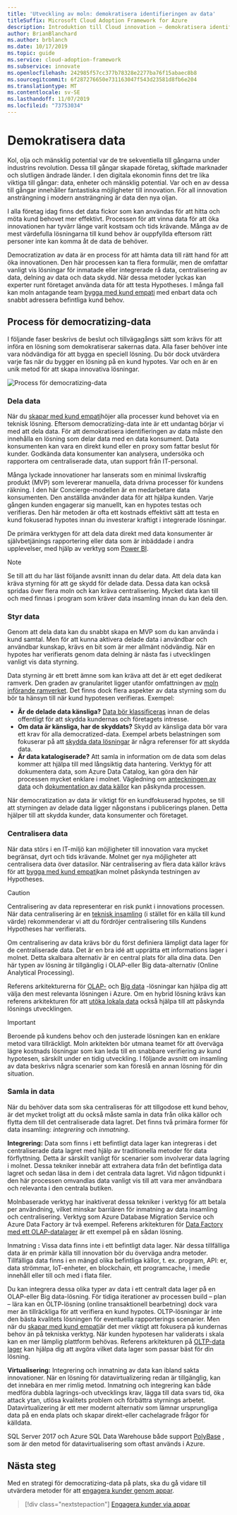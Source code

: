 ```yaml
---
title: 'Utveckling av moln: demokratisera identifieringen av data'
titleSuffix: Microsoft Cloud Adoption Framework for Azure
description: Introduktion till Cloud innovation – demokratisera identifieringen av data
author: BrianBlanchard
ms.author: brblanch
ms.date: 10/17/2019
ms.topic: guide
ms.service: cloud-adoption-framework
ms.subservice: innovate
ms.openlocfilehash: 242985f57cc377b78328e2277ba76f15abaec8b8
ms.sourcegitcommit: 6f287276650e731163047f543d23581d8fb6e204
ms.translationtype: MT
ms.contentlocale: sv-SE
ms.lasthandoff: 11/07/2019
ms.locfileid: "73753034"
---
```

# <a name="democratize-data"></a>Demokratisera data

Kol, olja och mänsklig potential var de tre sekventiella till gångarna under industrins revolution. Dessa till gångar skapade företag, skiftade marknader och slutligen ändrade länder. I den digitala ekonomin finns det tre lika viktiga till gångar: data, enheter och mänsklig potential. Var och en av dessa till gångar innehåller fantastiska möjligheter till innovation. För all innovation ansträngning i modern ansträngning är data den nya oljan.

I alla företag idag finns det data fickor som kan användas för att hitta och möta kund behovet mer effektivt. Processen för att vinna data för att öka innovationen har tyvärr länge varit kostsam och tids krävande. Många av de mest värdefulla lösningarna till kund behov är ouppfyllda eftersom rätt personer inte kan komma åt de data de behöver.

Democratization av data är en process för att hämta data till rätt hand för att öka innovationen. Den här processen kan ta flera formulär, men de omfattar vanligt vis lösningar för inmatade eller integrerade rå data, centralisering av data, delning av data och data skydd. När dessa metoder lyckas kan experter runt företaget använda data för att testa Hypotheses. I många fall kan moln antagande team [bygga med kund empati](./build.md) med enbart data och snabbt adressera befintliga kund behov.

## <a name="process-of-democratizing-data"></a>Process för democratizing-data

I följande faser beskrivs de beslut och tillvägagångs sätt som krävs för att införa en lösning som demokratiserar sakernas data. Alla faser behöver inte vara nödvändiga för att bygga en speciell lösning. Du bör dock utvärdera varje fas när du bygger en lösning på en kund hypotes. Var och en är en unik metod för att skapa innovativa lösningar.

![Process för democratizing-data](../../_images/innovate/democratize-data.png)

### <a name="share-data"></a>Dela data

När du [skapar med kund empati](./build.md)höjer alla processer kund behovet via en teknisk lösning. Eftersom democratizing-data inte är ett undantag börjar vi med att dela data. För att demokratisera identifieringen av data måste den innehålla en lösning som delar data med en data konsument. Data konsumenten kan vara en direkt kund eller en proxy som fattar beslut för kunder. Godkända data konsumenter kan analysera, undersöka och rapportera om centraliserade data, utan support från IT-personal.

Många lyckade innovationer har lanserats som en minimal livskraftig produkt (MVP) som levererar manuella, data drivna processer för kundens räkning. I den här Concierge-modellen är en medarbetare data konsumenten. Den anställda använder data för att hjälpa kunden. Varje gången kunden engagerar sig manuellt, kan en hypotes testas och verifieras. Den här metoden är ofta ett kostnads effektivt sätt att testa en kund fokuserad hypotes innan du investerar kraftigt i integrerade lösningar.

De primära verktygen för att dela data direkt med data konsumenter är självbetjänings rapportering eller data som är inbäddade i andra upplevelser, med hjälp av verktyg som [Power BI](https://docs.microsoft.com/power-bi).

> [!NOTE]
> Se till att du har läst följande avsnitt innan du delar data. Att dela data kan kräva styrning för att ge skydd för delade data. Dessa data kan också spridas över flera moln och kan kräva centralisering. Mycket data kan till och med finnas i program som kräver data insamling innan du kan dela den.

### <a name="govern-data"></a>Styr data

Genom att dela data kan du snabbt skapa en MVP som du kan använda i kund samtal. Men för att kunna aktivera delade data i användbar och användbar kunskap, krävs en bit som är mer allmänt nödvändig. När en hypotes har verifierats genom data delning är nästa fas i utvecklingen vanligt vis data styrning.

Data styrning är ett brett ämne som kan kräva att det är ett eget dedikerat ramverk. Den graden av granularitet ligger utanför omfattningen av [moln införande ramverket](../../index.md). Det finns dock flera aspekter av data styrning som du bör ta hänsyn till när kund hypotesen verifieras. Exempel:

- **Är de delade data känsliga?** [Data bör klassificeras](../../govern/policy-compliance/data-classification.md) innan de delas offentligt för att skydda kundernas och företagets intresse.
- **Om data är känsliga, har de skyddats?** Skydd av känsliga data bör vara ett krav för alla democratized-data. Exempel arbets belastningen som fokuserar på att [skydda data lösningar](https://docs.microsoft.com/azure/architecture/data-guide/scenarios/securing-data-solutions) är några referenser för att skydda data.
- **Är data katalogiserade?** Att samla in information om de data som delas kommer att hjälpa till med långsiktig data hantering. Verktyg för att dokumentera data, som Azure Data Catalog, kan göra den här processen mycket enklare i molnet. Vägledning om [anteckningen av data](https://docs.microsoft.com/azure/data-catalog/data-catalog-how-to-annotate) och [dokumentation av data källor](https://docs.microsoft.com/azure/data-catalog/data-catalog-how-to-documentation) kan påskynda processen.

När democratization av data är viktigt för en kundfokuserad hypotes, se till att styrningen av delade data ligger någonstans i publicerings planen. Detta hjälper till att skydda kunder, data konsumenter och företaget.

### <a name="centralize-data"></a>Centralisera data

När data störs i en IT-miljö kan möjligheter till innovation vara mycket begränsat, dyrt och tids krävande. Molnet ger nya möjligheter att centralisera data över datasilor. När centralisering av flera data källor krävs för att [bygga med kund empati](./build.md)kan molnet påskynda testningen av Hypotheses.

> [!CAUTION]
> Centralisering av data representerar en risk punkt i innovations processen. När data centralisering är en [teknisk insamling](./build.md#reduce-complexity-and-delay-technical-spikes) (i stället för en källa till kund värde) rekommenderar vi att du fördröjer centralisering tills Kundens Hypotheses har verifierats.

Om centralisering av data krävs bör du först definiera lämpligt data lager för de centraliserade data. Det är en bra idé att upprätta ett informations lager i molnet. Detta skalbara alternativ är en central plats för alla dina data. Den här typen av lösning är tillgänglig i OLAP-eller Big data-alternativ (Online Analytical Processing).

Referens arkitekturerna för [OLAP-](https://docs.microsoft.com/azure/architecture/data-guide/relational-data/online-analytical-processing) och [Big data](https://docs.microsoft.com/azure/architecture/data-guide/big-data) -lösningar kan hjälpa dig att välja den mest relevanta lösningen i Azure. Om en hybrid lösning krävs kan referens arkitekturen för att [utöka lokala data](https://docs.microsoft.com/azure/architecture/data-guide/scenarios/hybrid-on-premises-and-cloud) också hjälpa till att påskynda lösnings utvecklingen.

> [!IMPORTANT]
> Beroende på kundens behov och den justerade lösningen kan en enklare metod vara tillräckligt. Moln arkitekten bör utmana teamet för att överväga lägre kostnads lösningar som kan leda till en snabbare verifiering av kund hypotesen, särskilt under en tidig utveckling. I följande avsnitt om insamling av data beskrivs några scenarier som kan föreslå en annan lösning för din situation.

### <a name="collect-data"></a>Samla in data

När du behöver data som ska centraliseras för att tillgodose ett kund behov, är det mycket troligt att du också måste samla in data från olika källor och flytta dem till det centraliserade data lagret. Det finns två primära former för data insamling: *integrering* och *inmatning*.

**Integrering:** Data som finns i ett befintligt data lager kan integreras i det centraliserade data lagret med hjälp av traditionella metoder för data förflyttning. Detta är särskilt vanligt för scenarier som involverar data lagring i molnet. Dessa tekniker innebär att extrahera data från det befintliga data lagret och sedan läsa in dem i det centrala data lagret. Vid någon tidpunkt i den här processen omvandlas data vanligt vis till att vara mer användbara och relevanta i den centrala butiken.

Molnbaserade verktyg har inaktiverat dessa tekniker i verktyg för att betala per användning, vilket minskar barriären för inmatning av data insamling och centralisering. Verktyg som Azure Database Migration Service och Azure Data Factory är två exempel. Referens arkitekturen för [Data Factory med ett OLAP-datalager](https://docs.microsoft.com/azure/architecture/data-guide/relational-data/etl) är ett exempel på en sådan lösning.

Inmatning **:** Vissa data finns inte i ett befintligt data lager. När dessa tillfälliga data är en primär källa till innovation bör du överväga andra metoder. Tillfälliga data finns i en mängd olika befintliga källor, t. ex. program, API: er, data strömmar, IoT-enheter, en blockchain, ett programcache, i medie innehåll eller till och med i flata filer.

Du kan integrera dessa olika typer av data i ett centralt data lager på en OLAP-eller Big data-lösning. För tidiga iterationer av processen build – plan – lära kan en OLTP-lösning (online transaktionell bearbetning) dock vara mer än tillräckliga för att verifiera en kund hypotes. OLTP-lösningar är inte den bästa kvalitets lösningen för eventuella rapporterings scenarier. Men när du [skapar med kund empati](./build.md)är det mer viktigt att fokusera på kundernas behov än på tekniska verktyg. När kunden hypotesen har validerats i skala kan en mer lämplig plattform behövas. Referens arkitekturen på [OLTP-data lager](https://docs.microsoft.com/azure/architecture/data-guide/relational-data/online-transaction-processing) kan hjälpa dig att avgöra vilket data lager som passar bäst för din lösning.

**Virtualisering:** Integrering och inmatning av data kan ibland sakta innovationer. När en lösning för datavirtualizering redan är tillgänglig, kan det innebära en mer rimlig metod. Inmatning och integrering kan både medföra dubbla lagrings-och utvecklings krav, lägga till data svars tid, öka attack ytan, utlösa kvalitets problem och förbättra styrnings arbetet. Datavirtualizering är ett mer modernt alternativ som lämnar ursprungliga data på en enda plats och skapar direkt-eller cachelagrade frågor för källdata.

SQL Server 2017 och Azure SQL Data Warehouse både support [PolyBase](https://docs.microsoft.com/sql/relational-databases/polybase/polybase-guide) , som är den metod för datavirtualisering som oftast används i Azure.

## <a name="next-steps"></a>Nästa steg

Med en strategi för democratizing-data på plats, ska du gå vidare till utvärdera metoder för att [engagera kunder genom appar](./apps.md).

> [!div class="nextstepaction"]
> [Engagera kunder via appar](./apps.md)
